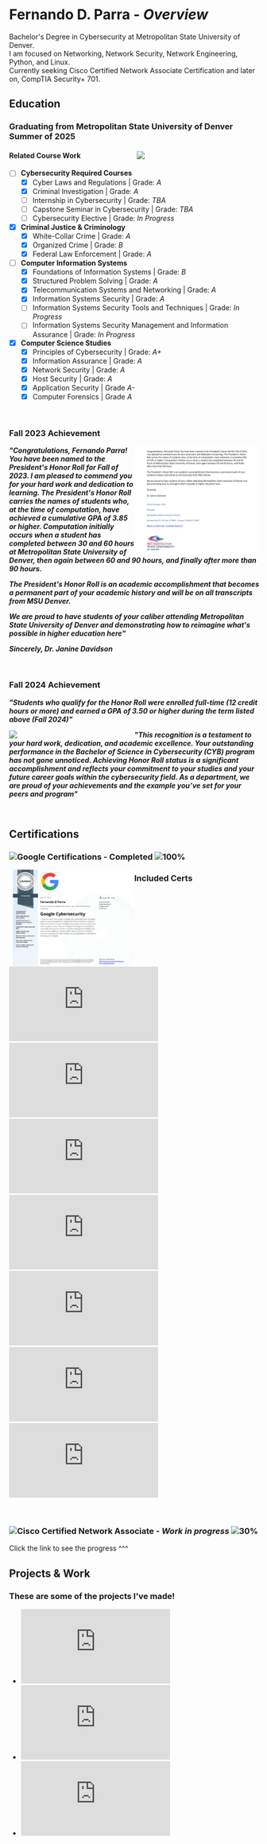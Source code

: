 # Fernando D. Parra - *Overview*
Bachelor's Degree in Cybersecurity at Metropolitan State University of Denver.
<br>I am focused on Networking, Network Security, Network Engineering, Python, and Linux.
<br>Currently seeking Cisco Certified Network Associate Certification and later on, CompTIA Security+ 701.

## Education
### Graduating from Metropolitan State University of Denver Summer of 2025 

#### Related Course Work <img src = "https://early-bird.msudenver.edu/wp-content/uploads/2024/08/phMSUDenverSignBrickAndGlass22.jpg" style = "width:49%; height:auto;" align="right" />
- [ ] __Cybersecurity Required Courses__
   - [X] Cyber Laws and Regulations | Grade: _A_
   - [X] Criminal Investigation | Grade: _A_
   - [ ] Internship in Cybersecurity | Grade: _TBA_
   - [ ] Capstone Seminar in Cybersecurity | Grade: _TBA_
   - [ ] Cybersecurity Elective | Grade: _In Progress_

- [X] __Criminal Justice & Criminology__ 
   - [X] White-Collar Crime | Grade: _A_ 
   - [X] Organized Crime | Grade: _B_ 
   - [X] Federal Law Enforcement | Grade: _A_ 
  
- [ ] __Computer Information Systems__
   - [X] Foundations of Information Systems | Grade: _B_
   - [X] Structured Problem Solving | Grade: _A_
   - [X] Telecommunication Systems and Networking | Grade: _A_
   - [X] Information Systems Security | Grade: _A_
   - [ ] Information Systems Security Tools and Techniques | Grade: _In Progress_
   - [ ] Information Systems Security Management and Information Assurance | Grade: _In Progress_
     
- [X] __Computer Science Studies__
   - [X] Principles of Cybersecurity | Grade: _A+_
   - [X] Information Assurance | Grade: _A_
   - [X] Network Security | Grade: _A_
   - [X] Host Security | Grade: _A_
   - [X] Application Security | Grade _A-_
   - [X] Computer Forensics | Grade _A_

<br clear="right" />

### Fall 2023 Achievement
<img src = "https://github.com/Fernando144ft/My-Work-Repo/blob/38d74f60f4b3940c5a9e2f45c731387a5d584fb1/Awards/Images/MSU%20Denver%20Honor%20Roll%202023.png" style = "width:50%; height:auto;" align="right">

<em><b>"Congratulations, Fernando Parra! You have been named to the President's Honor Roll for Fall of 2023.
I am pleased to commend you for your hard work and dedication to learning. The President's Honor
Roll carries the names of students who, at the time of computation, have achieved a cumulative GPA
of 3.85 or higher. Computation initially occurs when a student has completed between 30 and 60
hours at Metropolitan State University of Denver, then again between 60 and 90 hours, and finally
after more than 90 hours.

The President's Honor Roll is an academic accomplishment that becomes a permanent part of your
academic history and will be on all transcripts from MSU Denver.

We are proud to have students of your caliber attending Metropolitan State University of Denver and
demonstrating how to reimagine what's possible in higher education here"

Sincerely, Dr. Janine Davidson</b></em>

<br clear="right" />

### Fall 2024 Achievement
***"Students who qualify for the Honor Roll were enrolled full-time (12 credit hours or more) and earned a GPA of 3.50 or higher during the term listed above (Fall 2024)"***

<img src = "https://github.com/Fernando144ft/My-Work-Repo/blob/b96d374290fc6b1d5c468cb8b0e918f81fd1959d/Awards/Images/Department%20of%20CJC%20Honor%20Roll.png" style = "width:50%; height:auto;" align="left"> 

***"This recognition is a testament to your hard work, dedication, and academic excellence. Your outstanding performance in the Bachelor of Science in Cybersecurity (CYB) program has not gone unnoticed. Achieving Honor Roll status is a significant accomplishment and reflects your commitment to your studies and your future career goals within the cybersecurity field. As a department, we are proud of your achievements and the example you’ve set for your peers and program"***
   
<br clear="left">

## Certifications
<!-- Google Certifications -->
### ![Google Certifications](https://github.com/Fernando144ft/My-Work-Repo/tree/main/Google%20Cybersecurity) - Completed ![100%](https://progress-bar.xyz/100/?style=flat) 
<!-- Certification Image -->
<img src = "https://github.com/Fernando144ft/My-Work-Repo/blob/main/Google%20Cybersecurity/Images/Google%20Cybersecurity.png" style = "width:50%; height:auto;" align="left" />

### Included Certs

   ![Foundations of Cybersecurity](https://github.com/Fernando144ft/My-Work-Repo/blob/main/Google%20Cybersecurity/1.%20Coursera%20-%20Foundations%20of%20Cybersecurity.pdf)  
   ![Play it Safe - Manage Security Risks](https://github.com/Fernando144ft/My-Work-Repo/blob/main/Google%20Cybersecurity/2.%20Coursera%20-%20Play%20It%20Safe%20Manage%20Security%20Risks.pdf)  
   ![Connect and Protect Networks and Network Security](https://github.com/Fernando144ft/My-Work-Repo/blob/main/Google%20Cybersecurity/3.%20Coursera%20-%20Connect%20and%20Protect%20Networks%20and%20Network%20Security.pdf)  
   ![Tools of the Trade Linux and SQL](https://github.com/Fernando144ft/My-Work-Repo/blob/main/Google%20Cybersecurity/4.%20Coursera%20-%20Tools%20of%20the%20Trade%20Linux%20and%20SQL.pdf)  
   ![Asset, Threats, and Vulnerabilities](https://github.com/Fernando144ft/My-Work-Repo/blob/main/Google%20Cybersecurity/5.%20Coursera%20-%20Assets%2C%20Threats%2C%20and%20Vulnerabilities.pdf)  
   ![Sound the Alarm - Detection and Response](https://github.com/Fernando144ft/My-Work-Repo/blob/main/Google%20Cybersecurity/6.%20Coursera%20-%20Sound%20the%20Alarm%20Detection%20and%20Response.pdf)  
   ![Automate Cybersecurity Tasks with Python](https://github.com/Fernando144ft/My-Work-Repo/blob/main/Google%20Cybersecurity/8.%20Coursera%20-%20Put%20it%20to%20Work%20Prepare%20for%20Cybersecurity%20Jobs.pdf)  

<br clear="left" />

<!-- CCNA Section -->
### ![Cisco Certified Network Associate](https://github.com/Fernando144ft/My-Work-Repo/tree/main/Cisco%20Certified%20Network%20Associate%20(CCNA)) - *Work in progress* ![30%](https://progress-bar.xyz/30/?style=flat)
Click the link to see the progress ^^^

## Projects & Work
### These are some of the projects I've made!
* ![Python & Databases](https://github.com/Fernando144ft/My-Work-Repo/blob/main/Python/Python%20%26%20Databases/readme.md)
* ![Team Management Project](https://github.com/Fernando144ft/My-Work-Repo/blob/main/Python/Team%20Management%20Program/readme.md)
* ![Gap Analysis Scenario](https://github.com/Fernando144ft/My-Work-Repo/blob/065090b79273f695a6f56f4884657ad016b2f3a2/Host%20Security/Gap%20Analysis%20Scenario%20-%20Project.pdf)
